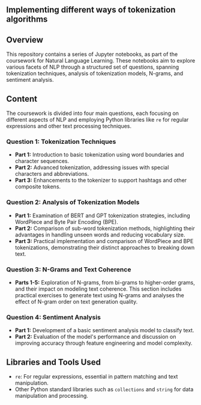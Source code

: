 ## Implementing different ways of tokenization algorithms
## Overview

This repository contains a series of Jupyter notebooks, as part of the coursework for Natural Language Learning. These notebooks aim to explore various facets of NLP through a structured set of questions, spanning tokenization techniques, analysis of tokenization models, N-grams, and sentiment analysis.

## Content

The coursework is divided into four main questions, each focusing on different aspects of NLP and employing Python libraries like `re` for regular expressions and other text processing techniques.

### Question 1: Tokenization Techniques

- **Part 1:** Introduction to basic tokenization using word boundaries and character sequences.
- **Part 2:** Advanced tokenization, addressing issues with special characters and abbreviations.
- **Part 3:** Enhancements to the tokenizer to support hashtags and other composite tokens.

### Question 2: Analysis of Tokenization Models

- **Part 1:** Examination of BERT and GPT tokenization strategies, including WordPiece and Byte Pair Encoding (BPE).
- **Part 2:** Comparison of sub-word tokenization methods, highlighting their advantages in handling unseen words and reducing vocabulary size.
- **Part 3:** Practical implementation and comparison of WordPiece and BPE tokenizations, demonstrating their distinct approaches to breaking down text.

### Question 3: N-Grams and Text Coherence

- **Parts 1-5:** Exploration of N-grams, from bi-grams to higher-order grams, and their impact on modeling text coherence. This section includes practical exercises to generate text using N-grams and analyses the effect of N-gram order on text generation quality.

### Question 4: Sentiment Analysis

- **Part 1:** Development of a basic sentiment analysis model to classify text.
- **Part 2:** Evaluation of the model's performance and discussion on improving accuracy through feature engineering and model complexity.

## Libraries and Tools Used

- `re`: For regular expressions, essential in pattern matching and text manipulation.
- Other Python standard libraries such as `collections` and `string` for data manipulation and processing.
